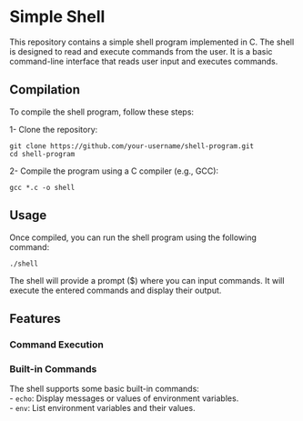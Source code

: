 # Simple Shell
This repository contains a simple shell program implemented in C. The shell is designed to read and execute commands from the user. It is a basic command-line interface that reads user input and executes commands.

## Compilation

To compile the shell program, follow these steps:

1- Clone the repository:
```
git clone https://github.com/your-username/shell-program.git
cd shell-program
```

2- Compile the program using a C compiler (e.g., GCC):
```
gcc *.c -o shell
```
## Usage

Once compiled, you can run the shell program using the following command:
```
./shell
```
The shell will provide a prompt ($) where you can input commands. It will execute the entered commands and display their output.
## Features
### Command Execution
### Built-in Commands
The shell supports some basic built-in commands:<br>
    - `echo`: Display messages or values of environment variables.<br>
    - `env`: List environment variables and their values.
